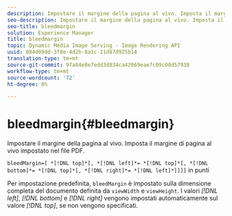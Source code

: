 ```yaml
---
description: Impostare il margine della pagina al vivo. Imposta il margine di pagina al vivo impostato nel file PDF.
seo-description: Impostare il margine della pagina al vivo. Imposta il margine di pagina al vivo impostato nel file PDF.
seo-title: bleedmargin
solution: Experience Manager
title: bleedmargin
topic: Dynamic Media Image Serving - Image Rendering API
uuid: 084d09dd-3f8e-4d2b-8a1c-21d87d925b14
translation-type: tm+mt
source-git-commit: 97a84e8e7edd3d834ca42069eae7c09c00d57938
workflow-type: tm+mt
source-wordcount: '72'
ht-degree: 0%

---
```



# bleedmargin{#bleedmargin}

Impostare il margine della pagina al vivo. Imposta il margine di pagina al vivo impostato nel file PDF.

`bleedMargin=[ *[!DNL top]*[, *[!DNL left]*= *[!DNL top]*[, *[!DNL bottom]*= *[!DNL top]*[, *[!DNL right]*= *[!DNL left]*]]]]` in punti

Per impostazione predefinita, `bleedMargin` è impostato sulla dimensione completa del documento definita da `viewWidth` e `viewHeight`. I valori *[!DNL left]*, *[!DNL bottom]* e *[!DNL right]* vengono impostati automaticamente sul valore *[!DNL top]*, se non vengono specificati.
